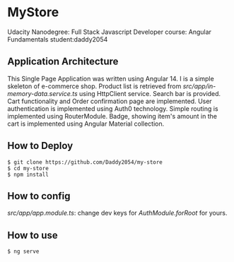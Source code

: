 # MyStore

Udacity Nanodegree: Full Stack Javascript Developer
course: Angular Fundamentals student:daddy2054

## Application Architecture

This Single Page Application was written using Angular 14. I is a simple skeleton of e-commerce shop. Product list is retrieved from  _src/app/in-memory-data.service.ts_ using HttpClient service. Search bar is provided. Cart functionality and Order confirmation page are implemented. User authentication is implemented using Auth0 technology. Simple routing is implemented using RouterModule. Badge, showing item's amount in the cart is implemented using Angular Material collection.

## How to Deploy

```
$ git clone https://github.com/Daddy2054/my-store
$ cd my-store
$ npm install
```
## How to config

_src/app/app.module.ts_: change dev keys for _AuthModule.forRoot_ for yours.
## How to use

```
$ ng serve
```

